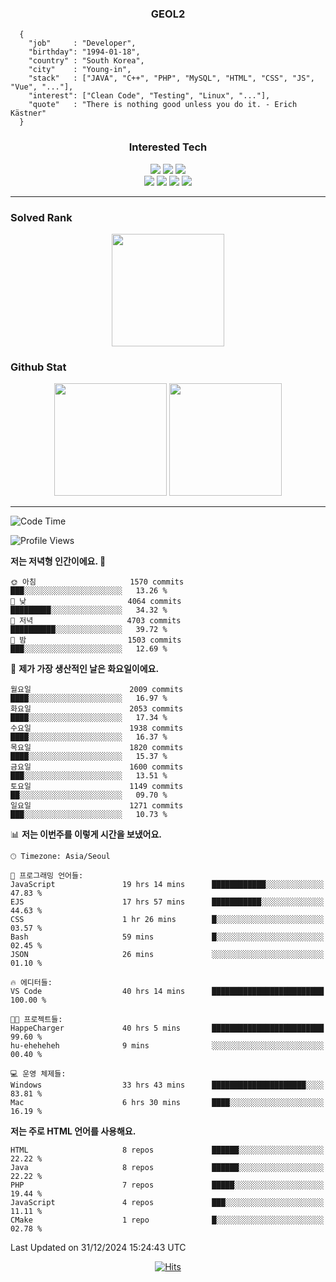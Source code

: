 <div align="center">

  ### GEOL2
</div>

```
  {
    "job"     : "Developer",
    "birthday": "1994-01-18",
    "country" : "South Korea",
    "city"    : "Young-in",
    "stack"   : ["JAVA", "C++", "PHP", "MySQL", "HTML", "CSS", "JS", "Vue", "..."],
    "interest": ["Clean Code", "Testing", "Linux", "..."], 
    "quote"   : "There is nothing good unless you do it. - Erich Kästner"
  }
  ```
  
<div align="center">
  
  ### Interested Tech
  
  <img src="https://img.shields.io/badge/Laravel-F05340?style=flat-square&logo=Laravel&logoColor=white">
  <img src="https://img.shields.io/badge/SpringBoot-6DB33F?style=flat-square&logo=SpringBoot&logoColor=white">
  <img src="https://img.shields.io/badge/Express-000000?style=flat-square&logo=Express&logoColor=white">
  <br>
  <img src="https://img.shields.io/badge/Three.js-000000?style=flat-square&logo=Three.js&logoColor=white">
  <img src="https://img.shields.io/badge/JavaScript-F7DF1E?style=flat-square&logo=JavaScript&logoColor=black">
  <img src="https://img.shields.io/badge/TypeScript-007acc?style=flat-square&logo=TypeScript&logoColor=black">
  <img src="https://img.shields.io/badge/MySQL-4479A1?style=flat-square&logo=mysql&logoColor=white"><br>

</div>

------------

  ### Solved Rank
  
  <div align="center">
    <img height="180em" src="https://mazassumnida.wtf/api/v2/generate_badge?boj=geol2">
  </div>
  
  ### Github Stat 
  <div align="center">
    <img height="180em" src="https://github-readme-stats-git-masterrstaa-rickstaa.vercel.app/api?username=geol2&show_icons=true&theme=dark">
    <img height="180em" src="https://github-readme-stats-git-masterrstaa-rickstaa.vercel.app/api/top-langs/?username=geol2&show_icons=true&hide=css,scss,html&layout=compact&theme=dark&count_private=true&langs_count=8">
  </div>
  
------------

<!--START_SECTION:waka-->
![Code Time](http://img.shields.io/badge/Code%20Time-3%2C737%20hrs%2026%20mins-blue)

![Profile Views](http://img.shields.io/badge/Profile%20Views-6-blue)

**저는 저녁형 인간이에요. 🦉** 

```text
🌞 아침                     1570 commits        ███░░░░░░░░░░░░░░░░░░░░░░   13.26 % 
🌆 낮　                     4064 commits        █████████░░░░░░░░░░░░░░░░   34.32 % 
🌃 저녁                     4703 commits        ██████████░░░░░░░░░░░░░░░   39.72 % 
🌙 밤　                     1503 commits        ███░░░░░░░░░░░░░░░░░░░░░░   12.69 % 
```
📅 **제가 가장 생산적인 날은 화요일이에요.** 

```text
월요일                      2009 commits        ████░░░░░░░░░░░░░░░░░░░░░   16.97 % 
화요일                      2053 commits        ████░░░░░░░░░░░░░░░░░░░░░   17.34 % 
수요일                      1938 commits        ████░░░░░░░░░░░░░░░░░░░░░   16.37 % 
목요일                      1820 commits        ████░░░░░░░░░░░░░░░░░░░░░   15.37 % 
금요일                      1600 commits        ███░░░░░░░░░░░░░░░░░░░░░░   13.51 % 
토요일                      1149 commits        ██░░░░░░░░░░░░░░░░░░░░░░░   09.70 % 
일요일                      1271 commits        ███░░░░░░░░░░░░░░░░░░░░░░   10.73 % 
```


📊 **저는 이번주를 이렇게 시간을 보냈어요.** 

```text
🕑︎ Timezone: Asia/Seoul

💬 프로그래밍 언어들: 
JavaScript               19 hrs 14 mins      ████████████░░░░░░░░░░░░░   47.83 % 
EJS                      17 hrs 57 mins      ███████████░░░░░░░░░░░░░░   44.63 % 
CSS                      1 hr 26 mins        █░░░░░░░░░░░░░░░░░░░░░░░░   03.57 % 
Bash                     59 mins             █░░░░░░░░░░░░░░░░░░░░░░░░   02.45 % 
JSON                     26 mins             ░░░░░░░░░░░░░░░░░░░░░░░░░   01.10 % 

🔥 에디터들: 
VS Code                  40 hrs 14 mins      █████████████████████████   100.00 % 

🐱‍💻 프로젝트들: 
HappeCharger             40 hrs 5 mins       █████████████████████████   99.60 % 
hu-eheheheh              9 mins              ░░░░░░░░░░░░░░░░░░░░░░░░░   00.40 % 

💻 운영 체제들: 
Windows                  33 hrs 43 mins      █████████████████████░░░░   83.81 % 
Mac                      6 hrs 30 mins       ████░░░░░░░░░░░░░░░░░░░░░   16.19 % 
```

**저는 주로 HTML 언어를 사용해요.** 

```text
HTML                     8 repos             ██████░░░░░░░░░░░░░░░░░░░   22.22 % 
Java                     8 repos             ██████░░░░░░░░░░░░░░░░░░░   22.22 % 
PHP                      7 repos             █████░░░░░░░░░░░░░░░░░░░░   19.44 % 
JavaScript               4 repos             ███░░░░░░░░░░░░░░░░░░░░░░   11.11 % 
CMake                    1 repo              █░░░░░░░░░░░░░░░░░░░░░░░░   02.78 % 
```




 Last Updated on 31/12/2024 15:24:43 UTC
<!--END_SECTION:waka-->

<div align="center">
  
  [![Hits](https://hits.seeyoufarm.com/api/count/incr/badge.svg?url=https%3A%2F%2Fgithub.com%2Fgeol2&count_bg=%2379C83D&title_bg=%23555555&icon=myspace.svg&icon_color=%23E7E7E7&title=hits&edge_flat=false)](https://hits.seeyoufarm.com)
  
</div>

<!--
**Geol2/Geol2** is a ✨ _special_ ✨ repository because its `README.md` (this file) appears on your GitHub profile.

Here are some ideas to get you started:
- 🔭 I’m currently working on ...
- 🌱 I’m currently learning ...
- 👯 I’m looking to collaborate on ...
- 🤔 I’m looking for help with ...
- 💬 Ask me about ...
- 📫 How to reach me: ...
- 😄 Pronouns: ...
- ⚡ Fun fact: ...
-->
